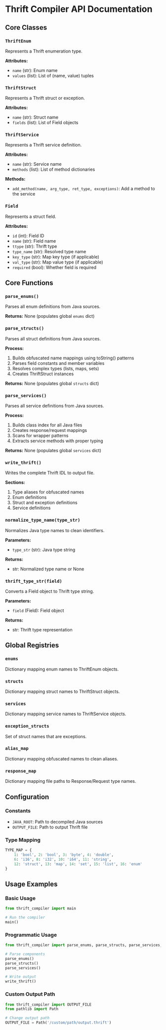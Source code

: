 # Thrift Compiler API Documentation

## Core Classes

### `ThriftEnum`
Represents a Thrift enumeration type.

**Attributes:**
- `name` (str): Enum name
- `values` (list): List of (name, value) tuples

### `ThriftStruct`
Represents a Thrift struct or exception.

**Attributes:**
- `name` (str): Struct name
- `fields` (list): List of Field objects

### `ThriftService`
Represents a Thrift service definition.

**Attributes:**
- `name` (str): Service name
- `methods` (list): List of method dictionaries

**Methods:**
- `add_method(name, arg_type, ret_type, exceptions)`: Add a method to the service

### `Field`
Represents a struct field.

**Attributes:**
- `id` (int): Field ID
- `name` (str): Field name
- `ttype` (str): Thrift type
- `type_name` (str): Resolved type name
- `key_type` (str): Map key type (if applicable)
- `val_type` (str): Map value type (if applicable)
- `required` (bool): Whether field is required

## Core Functions

### `parse_enums()`
Parses all enum definitions from Java sources.

**Returns:** None (populates global `enums` dict)

### `parse_structs()`
Parses all struct definitions from Java sources.

**Process:**
1. Builds obfuscated name mappings using toString() patterns
2. Parses field constants and member variables
3. Resolves complex types (lists, maps, sets)
4. Creates ThriftStruct instances

**Returns:** None (populates global `structs` dict)

### `parse_services()`
Parses all service definitions from Java sources.

**Process:**
1. Builds class index for all Java files
2. Creates response/request mappings
3. Scans for wrapper patterns
4. Extracts service methods with proper typing

**Returns:** None (populates global `services` dict)

### `write_thrift()`
Writes the complete Thrift IDL to output file.

**Sections:**
1. Type aliases for obfuscated names
2. Enum definitions
3. Struct and exception definitions
4. Service definitions

### `normalize_type_name(type_str)`
Normalizes Java type names to clean identifiers.

**Parameters:**
- `type_str` (str): Java type string

**Returns:** 
- str: Normalized type name or None

### `thrift_type_str(field)`
Converts a Field object to Thrift type string.

**Parameters:**
- `field` (Field): Field object

**Returns:**
- str: Thrift type representation

## Global Registries

### `enums`
Dictionary mapping enum names to ThriftEnum objects.

### `structs`
Dictionary mapping struct names to ThriftStruct objects.

### `services`
Dictionary mapping service names to ThriftService objects.

### `exception_structs`
Set of struct names that are exceptions.

### `alias_map`
Dictionary mapping obfuscated names to clean aliases.

### `response_map`
Dictionary mapping file paths to Response/Request type names.

## Configuration

### Constants
- `JAVA_ROOT`: Path to decompiled Java sources
- `OUTPUT_FILE`: Path to output Thrift file

### Type Mapping
```python
TYPE_MAP = {
    1: 'bool', 2: 'bool', 3: 'byte', 4: 'double',
    6: 'i16', 8: 'i32', 10: 'i64', 11: 'string',
    12: 'struct', 13: 'map', 14: 'set', 15: 'list', 16: 'enum'
}
```

## Usage Examples

### Basic Usage
```python
from thrift_compiler import main

# Run the compiler
main()
```

### Programmatic Usage
```python
from thrift_compiler import parse_enums, parse_structs, parse_services, write_thrift

# Parse components
parse_enums()
parse_structs()
parse_services()

# Write output
write_thrift()
```

### Custom Output Path
```python
from thrift_compiler import OUTPUT_FILE
from pathlib import Path

# Change output path
OUTPUT_FILE = Path('/custom/path/output.thrift')
```
